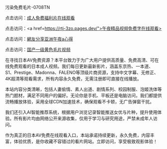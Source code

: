 污染免费毛片-0708TN

点击访问：<a href="https://bered.pages.dev/">成人免费福利片在线观看</a>

点击访问：<a href=https://rtj-3zo.pages.dev/">午夜精品视频免费字在线观看>

点击访问：<a href="https://heiliaowzu4ur.pages.dev">網友分享亚洲午夜a心得</a>

点击访问：<a href="https://heiliaoxwd5i8.pages.dev">国产一级黄色毛片视频</a>


在寻找日本AV免费资源？本平台致力于为广大用户提供高质量、免费高清、可在线免费观看的日本成人视频。我们每日更新最新影片，涵盖东京热、一本道、S1、Prestige、Madonna、FALENO等顶级片商资源，支持中文字幕、无修正、4K超清等观看需求，所有内容永久免费，无需注册即可直接在线播放。

本站内容分类清晰，包括人妻偷情、素人出道、剧情系列、校园制服、泡姬洗体等热门题材，满足不同用户的偏好。无论你是手机、平板还是电脑访问，我们都提供流畅播放体验，采用全球CDN加速技术，确保观看不卡顿，无广告弹窗干扰。

我们还引入AI智能推荐系统，根据用户浏览记录智能推送女优与片种，提升使用体验。所有影片均由网络公开来源收集，仅用于学习与研究用途，严禁未成年人访问。

作为真正的日本AV免费在线观看入口，本站承诺持续更新，永久免费，内容丰富，体验优质，是你收藏不容错过的看片网站。立即访问，享受极致观影体验！




<span style="display:none;">[Canonical link] (https://github.com/tnnn2611/2222222 ）</span>


